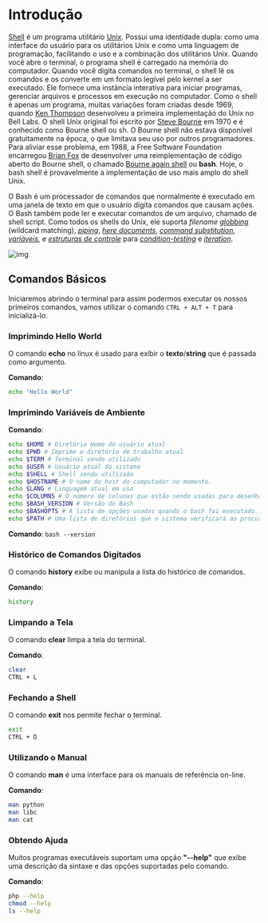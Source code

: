 # Introdução

[Shell](https://en.wikipedia.org/wiki/Shell_(computing)) é um programa utilitário [Unix](https://en.wikipedia.org/wiki/Unix). Possui uma identidade dupla: como uma interface do usuário para os utilitários Unix e como uma linguagem de programação, facilitando o uso e a combinação dos utilitários Unix. Quando você abre o terminal, o programa shell é carregado na memória do computador. Quando você digita comandos no terminal, o shell lê os comandos e os converte em um formato legível pelo kernel a ser executado. Ele fornece uma instância interativa para iniciar programas, gerenciar arquivos e processos em execução no computador. Como o shell é apenas um programa, muitas variações foram criadas desde 1969, quando [Ken Thompson](https://en.wikipedia.org/wiki/Ken_Thompson) desenvolveu a primeira implementação do Unix no Bell Labs. O shell Unix original foi escrito por [Steve Bourne](https://en.wikipedia.org/wiki/Stephen_R._Bourne) em 1970 e é conhecido como Bourne shell ou sh. O Bourne shell não estava disponível gratuitamente na época, o que limitava seu uso por outros programadores. Para aliviar esse problema, em 1988, a Free Software Foundation encarregou [Brian Fox](https://en.wikipedia.org/wiki/Brian_Fox_(computer_programmer)) de desenvolver uma reimplementação de código aberto do Bourne shell, o chamado [Bourne again shell](https://en.wikipedia.org/wiki/Bash_(Unix_shell)) ou **bash**. Hoje, o bash shell é provavelmente a implementação de uso mais amplo do shell Unix.

O Bash é um processador de comandos que normalmente é executado em uma janela de texto em que o usuário digita comandos que causam ações. O Bash também pode ler e executar comandos de um arquivo, chamado de shell script. Como todos os shells do Unix, ele suporta *filename [globbing](https://en.wikipedia.org/wiki/Glob_(programming))* (wildcard matching), *[piping](https://en.wikipedia.org/wiki/Pipeline_(Unix))*, *[here documents](https://en.wikipedia.org/wiki/Here_document)*, *[command substitution](https://en.wikipedia.org/wiki/Command_substitution)*, *[variáveis](https://en.wikipedia.org/wiki/Variable_(programming))*, e *[estruturas de controle](https://en.wikipedia.org/wiki/Control_flow)* para *[condition-testing](https://en.wikipedia.org/wiki/Conditional_(programming))* e *[iteration](https://en.wikipedia.org/wiki/Iteration)*.

![img](https://i.ibb.co/nj2LVTf/shell.png)

## Comandos Básicos

Iniciaremos abrindo o terminal para assim podermos executar os nossos primeiros comandos, vamos utilizar o comando `CTRL + ALT + T` para inicializá-lo.

### Imprimindo Hello World

O comando **echo** no linux é usado para exibir o **texto**/**string** que é passada como argumento.

**Comando**: 

```bash
echo "Hello World"
```

### Imprimindo Variáveis de Ambiente

**Comando**: 

```bash
echo $HOME # Diretório Home do usuário atual
echo $PWD # Imprime o diretório de trabalho atual
echo $TERM # Terminal sendo utilizado
echo $USER # Usuário atual do sistema
echo $SHELL # Shell sendo utilizada
echo $HOSTNAME # O nome do host do computador no momento.
echo $LANG # Linguagem atual em uso
echo $COLUMNS # O número de colunas que estão sendo usadas para desenhar a saída na tela.
echo $BASH_VERSION # Versão do Bash
echo $BASHOPTS # A lista de opções usadas quando o bash foi executado. Isso pode ser útil para descobrir se o ambiente do shell funcionará da maneira que você deseja.
echo $PATH # Uma lista de diretórios que o sistema verificará ao procurar comandos. Quando um usuário digita um comando, o sistema verifica os diretórios nesta ordem quanto ao executável.
```

**Comando**: `bash --version`

### Histórico de Comandos Digitados

O comando **history** exibe ou manipula a lista do histórico de comandos.

**Comando**: 

```bash
history
```

### Limpando a Tela

O comando **clear** limpa a tela do terminal.

**Comando**: 

```bash
clear
CTRL + L
```

### Fechando a Shell

O comando **exit** nos permite fechar o terminal.

```bash
exit 
CTRL + D
```

### Utilizando o Manual

O comando **man** é uma interface para os manuais de referência on-line.

**Comando**:

```bash
man python	
man libc
man cat
```

### Obtendo Ajuda

Muitos programas executáveis suportam uma opção **"--help"** que exibe uma descrição da sintaxe e das opções suportadas pelo comando.

**Comando**:

```bash
php --help
chmod --help
ls --help
```